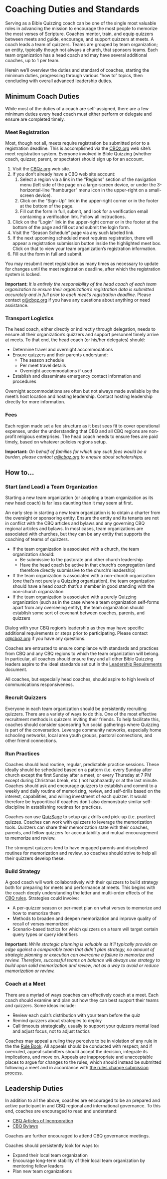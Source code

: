 # Coaching Duties and Standards

Serving as a Bible Quizzing coach can be one of the single most valuable roles in advancing the mission to encourage the most people to memorize the most verses of Scripture. Coaches mentor, train, and equip quizzers between meets and guide, encourage, and support quizzers at meets. A coach leads a team of quizzers. Teams are grouped by team organization; an entity, typically though not always a church, that sponsors teams. Each team organization has a head coach and may have several additional coaches, up to 1 per team.

Herein we’ll overview the duties and standard of coaches, starting the minimum duties, progressing through various “how to” topics, then concluding with overall advanced leadership duties.

## Minimum Coach Duties

While most of the duties of a coach are self-assigned, there are a few minimum duties every head coach must either perform or delegate and ensure are completed timely.

### Meet Registration

Most, though not all, meets require registration be submitted prior to a registration deadline. This is accomplished via the [CBQz.org](/) web site’s meet registration system. Everyone involved in Bible Quizzing (whether coach, quizzer, parent, or spectator) should sign up for an account.

1. Visit the [CBQz.org](/) web site.
2. If you don’t already have a CBQ web site account:
    1. Select a region via a link in the “Regions” section of the navigation menu (left side of the page on a large-screen device, or under the 3-horizontal-line “hamburger” menu icon in the upper-right on a small-screen device).
    2. Click on the “Sign-Up” link in the upper-right corner or in the footer at the bottom of the page.
    3. Fill out the form in full, submit, and look for a verification email containing a verification link. Follow all instructions.
3. Click on the “Login” link in the upper-right corner or in the footer at the bottom of the page and fill out and submit the login form.
4. Visit the “Season Schedule” page via any such labeled link.
5. If the next upcoming scheduled meet requires registration, there will appear a registration submission button inside the highlighted meet box. Click on that to view your team organization’s registration information.
6. Fill out the form in full and submit.

You may resubmit meet registration as many times as necessary to update for changes until the meet registration deadline, after which the registration system is locked.

**Important:** *It is entirely the responsibility of the head coach of each team organization to ensure their organization’s registration data is submitted accurately and in full prior to each meet’s registration deadline.* Please contact [q@cbqz.org](mailto:q@cbqz.org) if you have any questions about anything or need assistance.

### Transport Logistics

The head coach, either directly or indirectly through delegation, needs to ensure all their organization’s quizzers and support personnel timely arrive at meets. To that end, the head coach (or his/her delegates) should:

- Determine travel and overnight accommodations
- Ensure quizzers and their parents understand:
    - The season schedule
    - Per meet travel details
    - Overnight accommodations if used
- Establish and disseminate emergency contact information and procedures

Overnight accommodations are often but not always made available by the meet’s host location and hosting leadership. Contact hosting leadership directly for more information.

### Fees

Each region made set a fee structure as it best sees fit to cover operational expenses, under the understanding that CBQ and all CBQ regions are non-profit religious enterprises. The head coach needs to ensure fees are paid timely, based on whatever policies regions setup.

**Important:** *On behalf of families for which any such fees would be a burden, please contact [q@cbqz.org](mailto:q@cbqz.org) to enquire about scholarships.*

## How to…

### Start (and Lead) a Team Organization

Starting a new team organization (or adopting a team organization as its new head coach) is far less daunting than it may seem at first.

An early step in starting a new team organization is to obtain a charter from the oversight or sponsoring entity. Ensure the entity and its tenants are not in conflict with the CBQ articles and bylaws and any governing CBQ regional articles and bylaws. In most cases, team organizations are associated with churches, but they can be any entity that supports the coaching of teams of quizzers.

- If the team organization is associated with a church, the team organization should:
    - Be submissive to the pastorate and other church leadership
    - Have the head coach be active in that church’s congregation (and therefore directly submissive to the church’s leadership)
- If the team organization is associated with a non-church organization (one that’s not purely a Quizzing organization), the team organization should have a head coach that’s a member in good standing with the non-church organization
- If the team organization is associated with a purely Quizzing organization (such as in the case where a team organization self-forms apart from any overseeing entity), the team organization should establish some sort of covenant between coaches, parents, and quizzers

Dialog with your CBQ region’s leadership as they may have specific additional requirements or steps prior to participating. Please contact [q@cbqz.org](mailto:q@cbqz.org) if you have any questions.

Coaches are entrusted to ensure compliance with standards and practices from CBQ and any CBQ regions to which the team organization will belong. In particular, all coaches should ensure they and all other Bible Quizzing leaders aspire to the ideal standards set out in the [Leadership Requirements](leadership_requirements.md)  document.

All coaches, but especially head coaches, should aspire to high levels of communications responsiveness.

### Recruit Quizzers

Everyone in each team organization should be persistently recruiting quizzers. There are a variety of ways to do this. One of the most effective recruitment methods is quizzers inviting their friends. To help facilitate this, coaches should consider sponsoring fun social gatherings where Quizzing is part of the conversation. Leverage community networks, especially home schooling networks, local area youth groups, pastoral connections, and other friend connections.

### Run Practices

Coaches should lead routine, regular, predictable practice sessions. These ideally should be scheduled based on a pattern (i.e. every Sunday after church except the first Sunday after a meet, or every Thursday at 7 PM except during Christmas break, etc.) not haphazardly or at the last minute. Coaches should ask and encourage quizzers to establish and commit to a weekly and daily routine of memorizing, review, and self-drills based on the interest, capabilities, and willing investment of each quizzer. It would therefore be hypocritical if coaches don’t also demonstrate similar self-discipline in establishing routines for practices.

Coaches can use [QuizSage](https://quizsage.org) to setup quiz drills and pick-up (i.e. practice) quizzes. Coaches can work with quizzers to leverage the memorization tools. Quizzers can share their memorization state with their coaches, parents, and fellow quizzers for accountability and mutual encouragement to memorize and review.

The strongest quizzers tend to have engaged parents and disciplined routines for memorization and review, so coaches should strive to help all their quizzers develop these.

### Build Strategy

A good coach will work collaboratively with their quizzers to build strategy both for preparing for meets and performance at meets. This begins with the coach deeply understanding the letter and multi-order effects of the [CBQ rules](/rules). Strategies could involve:

- A per-quizzer season or per-meet plan on what verses to memorize and how to memorize them
- Methods to broaden and deepen memorization and improve quality of recall of verses memorized
- Scenario-based tactics for which quizzers on a team will target certain query types or query identifiers

**Important:** *While strategic planning is valuable as it’ll typically provide an edge against a comparable team that didn’t plan strategy, no amount of strategic planning or execution can overcome a failure to memorize and review. Therefore, successful teams on balance will always use strategy to build upon solid memorization and review, not as a way to avoid or reduce memorization or review.*

### Coach at a Meet

There are a myriad of ways coaches can effectively coach at a meet. Each coach should examine and plan out how they can best support their teams and quizzers. Some ideas include:

- Review each quiz’s distribution with your team before the quiz
- Remind quizzers about strategies to deploy
- Call timeouts strategically, usually to support your quizzers mental load and adjust focus, not to adjust tactics

Coaches may appeal a ruling they perceive to be in violation of any rule in the the [Rule Book](/rules). All appeals should be conducted with respect; and if overruled, appeal submitters should accept the decision, integrate its implications, and move on. Appeals are inappropriate and unacceptable places to argue for changes to the rules, which should instead be submitted following a meet and in accordance with [the rules change submission process](/CBQ_system/rules_changes.md).

## Leadership Duties

In addition to all the above, coaches are encouraged to be an prepared and active participant in and CBQ regional and international governance. To this end, coaches are encouraged to read and understand:

- [CBQ Articles of Incorporation](/governance/articles.md)
- [CBQ Bylaws](/governance/bylaws.md)

Coaches are further encouraged to attend CBQ governance meetings.

Coaches should persistently look for ways to:

- Expand their local team organization
- Encourage long-term stability of their local team organization by mentoring fellow leaders
- Plan new team organizations
